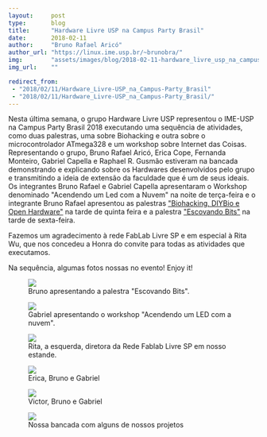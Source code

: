 ```yaml
---
layout:     post
type:       blog
title:      "Hardware Livre USP na Campus Party Brasil"
date:       2018-02-11
author:     "Bruno Rafael Aricó"
author_url: "https://linux.ime.usp.br/~brunobra/"
img:        "assets/images/blog/2018-02-11-hardware_livre_usp_na_campus_party_brasil/capella_palco.jpg"
img_url:    ""

redirect_from:
 - "2018/02/11/Hardware_Livre-USP_na_Campus-Party_Brasil"
 - "2018/02/11/Hardware_Livre-USP_na_Campus-Party_Brasil/"
---
```


Nesta última semana, o grupo Hardware Livre USP representou o IME-USP na Campus Party Brasil 2018 executando uma sequência de atividades, como duas palestras, uma sobre Biohacking e outra sobre o microcontrolador ATmega328 e um workshop sobre Internet das Coisas.
Representando o grupo, Bruno Rafael Aricó, Erica Cope, Fernanda Monteiro, Gabriel Capella e Raphael R. Gusmão estiveram na bancada demonstrando e explicando sobre os Hardwares desenvolvidos pelo grupo e transmitindo a ideia de extensão da faculdade que é um de seus ideais.
Os integrantes Bruno Rafael e Gabriel Capella apresentaram o Workshop denominado "Acendendo um Led com a Nuvem" na noite de terça-feira e o integrante Bruno Rafael apresentou as palestras ["Biohacking, DIYBio e Open Hardware"](https://www.youtube.com/watch?v=0vr-9z18M_c) na tarde de quinta feira e a palestra ["Escovando Bits"](https://www.youtube.com/watch?v=aUoU0zRtJ-M) na tarde de sexta-feira.

Fazemos um agradecimento à rede FabLab Livre SP e em especial à Rita Wu, que nos concedeu a Honra do convite para todas as atividades que executamos.

Na sequência, algumas fotos nossas no evento! Enjoy it!

<div class="img-container">
  <figure>
    <img src="{{ site.baseurl }}/assets/images/blog/2018-02-11-hardware_livre_usp_na_campus_party_brasil/bruno_palco.jpg">
    <figcaption>Bruno apresentando a palestra "Escovando Bits".</figcaption>
  </figure>
  <figure>
    <img src="{{ site.baseurl }}/assets/images/blog/2018-02-11-hardware_livre_usp_na_campus_party_brasil/capella_palco.jpg">
    <figcaption>Gabriel apresentando o workshop "Acendendo um LED com a nuvem".</figcaption>
  </figure>
  <figure>
    <img src="{{ site.baseurl }}/assets/images/blog/2018-02-11-hardware_livre_usp_na_campus_party_brasil/stand_rita.jpg">
    <figcaption>Rita, a esquerda, diretora da Rede Fablab Livre SP em nosso estande.</figcaption>
  </figure>
  <figure>
    <img src="{{ site.baseurl }}/assets/images/blog/2018-02-11-hardware_livre_usp_na_campus_party_brasil/grupo_campus.jpg">
    <figcaption>Erica, Bruno e Gabriel</figcaption>
  </figure>
  <figure>
    <img src="{{ site.baseurl }}/assets/images/blog/2018-02-11-hardware_livre_usp_na_campus_party_brasil/equipe.jpg">
    <figcaption>Victor, Bruno e Gabriel</figcaption>
  </figure>
  <figure>
    <img src="{{ site.baseurl }}/assets/images/blog/2018-02-11-hardware_livre_usp_na_campus_party_brasil/stand.jpg">
    <figcaption>Nossa bancada com alguns de nossos projetos</figcaption>
  </figure>
</div>
